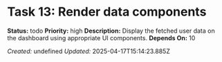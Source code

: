 # Task 13: Render data components

**Status:** todo
**Priority:** high
**Description:**
Display the fetched user data on the dashboard using appropriate UI components.
**Depends On:** 10

*Created:* undefined
*Updated:* 2025-04-17T15:14:23.885Z

